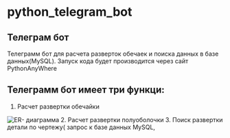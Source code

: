 # python_telegram_bot
## Телеграм бот
Телеграмм бот для расчета разверток обечаек и поиска данных в базе данных(MySQL). 
Запуск кода будет производится через сайт PythonAnyWhere
## Телеграмм бот имеет три функци:
1. Расчет развертки обечайки 
<image src="https://drive.google.com/file/d/11R11oA05VWnk4nfGk1gFMEkpn1wZ3we-/view?usp=share_link" alt="ER- диаграмма">
2. Расчет развертки полуоболочки
3. Поиск развертки детали по чертежу( запрос к базе данных MySQL, 
